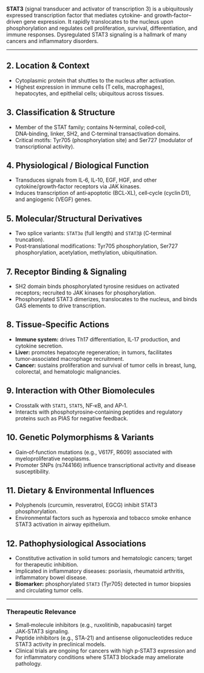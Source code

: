 **STAT3** (signal transducer and activator of transcription 3) is a ubiquitously expressed transcription factor that mediates cytokine‑ and growth‑factor–driven gene expression. It rapidly translocates to the nucleus upon phosphorylation and regulates cell proliferation, survival, differentiation, and immune responses. Dysregulated STAT3 signaling is a hallmark of many cancers and inflammatory disorders.

---

## 2. Location & Context
- Cytoplasmic protein that shuttles to the nucleus after activation.  
- Highest expression in immune cells (T cells, macrophages), hepatocytes, and epithelial cells; ubiquitous across tissues.

## 3. Classification & Structure
- Member of the STAT family; contains N‑terminal, coiled‑coil, DNA‑binding, linker, SH2, and C‑terminal transactivation domains.  
- Critical motifs: Tyr705 (phosphorylation site) and Ser727 (modulator of transcriptional activity).

## 4. Physiological / Biological Function
- Transduces signals from IL‑6, IL‑10, EGF, HGF, and other cytokine/growth‑factor receptors via JAK kinases.  
- Induces transcription of anti‑apoptotic (BCL‑XL), cell‑cycle (cyclin D1), and angiogenic (VEGF) genes.

## 5. Molecular/Structural Derivatives
- Two splice variants: `STAT3α` (full length) and `STAT3β` (C‑terminal truncation).  
- Post‑translational modifications: Tyr705 phosphorylation, Ser727 phosphorylation, acetylation, methylation, ubiquitination.

## 7. Receptor Binding & Signaling
- SH2 domain binds phosphorylated tyrosine residues on activated receptors; recruited to JAK kinases for phosphorylation.  
- Phosphorylated STAT3 dimerizes, translocates to the nucleus, and binds GAS elements to drive transcription.

## 8. Tissue‑Specific Actions
- **Immune system:** drives Th17 differentiation, IL‑17 production, and cytokine secretion.  
- **Liver:** promotes hepatocyte regeneration; in tumors, facilitates tumor‑associated macrophage recruitment.  
- **Cancer:** sustains proliferation and survival of tumor cells in breast, lung, colorectal, and hematologic malignancies.

## 9. Interaction with Other Biomolecules
- Crosstalk with `STAT1`, `STAT5`, NF‑κB, and AP‑1.  
- Interacts with phosphotyrosine‑containing peptides and regulatory proteins such as PIAS for negative feedback.

## 10. Genetic Polymorphisms & Variants
- Gain‑of‑function mutations (e.g., V617F, R609) associated with myeloproliferative neoplasms.  
- Promoter SNPs (rs744166) influence transcriptional activity and disease susceptibility.

## 11. Dietary & Environmental Influences
- Polyphenols (curcumin, resveratrol, EGCG) inhibit STAT3 phosphorylation.  
- Environmental factors such as hyperoxia and tobacco smoke enhance STAT3 activation in airway epithelium.

## 12. Pathophysiological Associations
- Constitutive activation in solid tumors and hematologic cancers; target for therapeutic inhibition.  
- Implicated in inflammatory diseases: psoriasis, rheumatoid arthritis, inflammatory bowel disease.  
- **Biomarker:** phosphorylated `STAT3` (Tyr705) detected in tumor biopsies and circulating tumor cells.

---

### Therapeutic Relevance
- Small‑molecule inhibitors (e.g., ruxolitinib, napabucasin) target JAK‑STAT3 signaling.  
- Peptide inhibitors (e.g., STA‑21) and antisense oligonucleotides reduce STAT3 activity in preclinical models.  
- Clinical trials are ongoing for cancers with high p‑STAT3 expression and for inflammatory conditions where STAT3 blockade may ameliorate pathology.